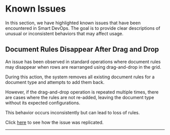# Known Issues

In this section, we have highlighted known issues that have been encountered in Smart DevOps. The goal is to provide clear descriptions of unusual or inconsistent behaviors that may affect usage. 

## Document Rules Disappear After Drag and Drop

An issue has been observed in standard operations where document rules may disappear when rows are rearranged using drag-and-drop in the grid.

During this action, the system removes all existing document rules for a document type and attempts to add them back. 

However, if the drag-and-drop operation is repeated multiple times, there are cases where the rules are not re-added, leaving the document type without its expected configurations.

 This behavior occurs inconsistently but can lead to loss of rules. 

  Click [here](assets/DOC_RULE_BUG.pdf) to see how the issue was replicated.

 ---

<br><br> 